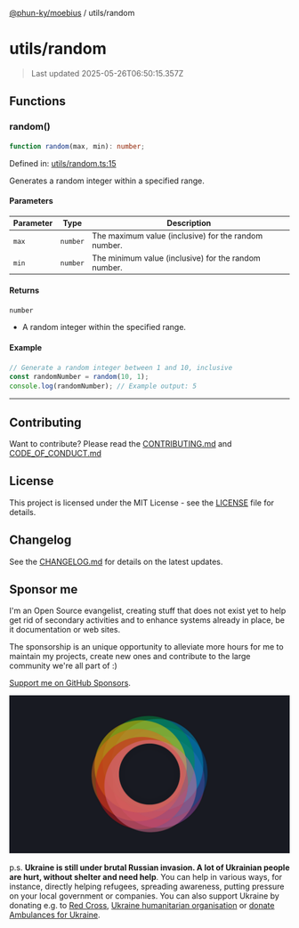 [@phun-ky/moebius](../README.md) / utils/random

# utils/random

> Last updated 2025-05-26T06:50:15.357Z

##

## Functions

### random()

```ts
function random(max, min): number;
```

Defined in: [utils/random.ts:15](https://github.com/phun-ky/moebius/blob/main/src/utils/random.ts#L15)

Generates a random integer within a specified range.

#### Parameters

| Parameter | Type     | Description                                          |
| --------- | -------- | ---------------------------------------------------- |
| `max`     | `number` | The maximum value (inclusive) for the random number. |
| `min`     | `number` | The minimum value (inclusive) for the random number. |

#### Returns

`number`

- A random integer within the specified range.

#### Example

```ts
// Generate a random integer between 1 and 10, inclusive
const randomNumber = random(10, 1);
console.log(randomNumber); // Example output: 5
```

---

## Contributing

Want to contribute? Please read the [CONTRIBUTING.md](https://github.com/phun-ky/moebius/blob/main/CONTRIBUTING.md) and [CODE_OF_CONDUCT.md](https://github.com/phun-ky/moebius/blob/main/CODE_OF_CONDUCT.md)

## License

This project is licensed under the MIT License - see the [LICENSE](https://github.com/phun-ky/moebius/blob/main/LICENSE) file for details.

## Changelog

See the [CHANGELOG.md](https://github.com/phun-ky/moebius/blob/main/CHANGELOG.md) for details on the latest updates.

## Sponsor me

I'm an Open Source evangelist, creating stuff that does not exist yet to help get rid of secondary activities and to enhance systems already in place, be it documentation or web sites.

The sponsorship is an unique opportunity to alleviate more hours for me to maintain my projects, create new ones and contribute to the large community we're all part of :)

[Support me on GitHub Sponsors](https://github.com/sponsors/phun-ky).

![logo](https://github.com/phun-ky/moebius/blob/main/public/images/logo/logo-ring.png?raw=true)

p.s. **Ukraine is still under brutal Russian invasion. A lot of Ukrainian people are hurt, without shelter and need help**. You can help in various ways, for instance, directly helping refugees, spreading awareness, putting pressure on your local government or companies. You can also support Ukraine by donating e.g. to [Red Cross](https://www.icrc.org/en/donate/ukraine), [Ukraine humanitarian organisation](https://savelife.in.ua/en/donate-en/#donate-army-card-weekly) or [donate Ambulances for Ukraine](https://www.gofundme.com/f/help-to-save-the-lives-of-civilians-in-a-war-zone).
